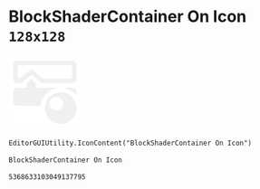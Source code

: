 # BlockShaderContainer On Icon `128x128`
<img src="/img/BlockShaderContainer%20On%20Icon.png" width=128 height=128>

``` CSharp
EditorGUIUtility.IconContent("BlockShaderContainer On Icon")
```
```
BlockShaderContainer On Icon
```
```
5368633103049137795
```
